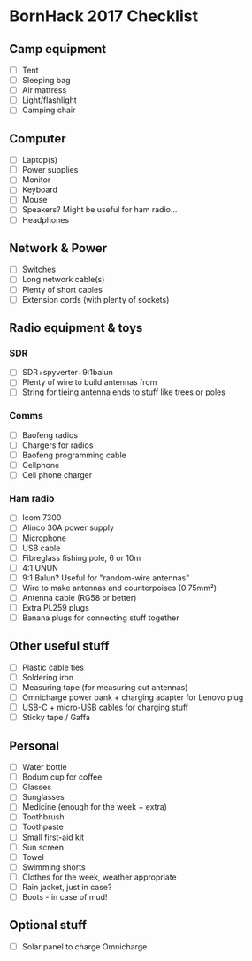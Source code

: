 # BornHack 2017 Checklist

## Camp equipment
- [ ] Tent
- [ ] Sleeping bag
- [ ] Air mattress
- [ ] Light/flashlight
- [ ] Camping chair

## Computer
- [ ] Laptop(s)
- [ ] Power supplies
- [ ] Monitor
- [ ] Keyboard
- [ ] Mouse
- [ ] Speakers? Might be useful for ham radio...
- [ ] Headphones

## Network & Power
- [ ] Switches
- [ ] Long network cable(s)
- [ ] Plenty of short cables
- [ ] Extension cords (with plenty of sockets)

## Radio equipment & toys

### SDR
- [ ] SDR+spyverter+9:1balun
- [ ] Plenty of wire to build antennas from
- [ ] String for tieing antenna ends to stuff like trees or poles

### Comms
- [ ] Baofeng radios
- [ ] Chargers for radios
- [ ] Baofeng programming cable
- [ ] Cellphone
- [ ] Cell phone charger

### Ham radio
- [ ] Icom 7300
- [ ] Alinco 30A power supply
- [ ] Microphone
- [ ] USB cable
- [ ] Fibreglass fishing pole, 6 or 10m
- [ ] 4:1 UNUN
- [ ] 9:1 Balun? Useful for "random-wire antennas"
- [ ] Wire to make antennas and counterpoises (0.75mm²)
- [ ] Antenna cable (RG58 or better)
- [ ] Extra PL259 plugs
- [ ] Banana plugs for connecting stuff together

## Other useful stuff
- [ ] Plastic cable ties
- [ ] Soldering iron
- [ ] Measuring tape (for measuring out antennas)
- [ ] Omnicharge power bank + charging adapter for Lenovo plug
- [ ] USB-C + micro-USB cables for charging stuff
- [ ] Sticky tape / Gaffa

## Personal
- [ ] Water bottle
- [ ] Bodum cup for coffee
- [ ] Glasses
- [ ] Sunglasses
- [ ] Medicine (enough for the week + extra)
- [ ] Toothbrush
- [ ] Toothpaste
- [ ] Small first-aid kit
- [ ] Sun screen
- [ ] Towel
- [ ] Swimming shorts
- [ ] Clothes for the week, weather appropriate
- [ ] Rain jacket, just in case?
- [ ] Boots - in case of mud!

## Optional stuff
- [ ] Solar panel to charge Omnicharge
